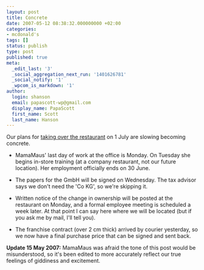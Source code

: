 ```yaml
---
layout: post
title: Concrete
date: 2007-05-12 08:38:32.000000000 +02:00
categories:
- mcdonald's
tags: []
status: publish
type: post
published: true
meta:
  _edit_last: '3'
  _social_aggregation_next_run: '1401626781'
  _social_notify: '1'
  _wpcom_is_markdown: '1'
author:
  login: shanson
  email: papascott-wp@gmail.com
  display_name: PapaScott
  first_name: Scott
  last_name: Hanson
---
```

<p>Our plans for <a href="/archives/2007/03/27/bricks-and-mortar/">taking over the restaurant</a> on 1 July are slowing becoming concrete.</p>
<ul>
<li>MamaMaus' last day of work at the office is Monday. On Tuesday she begins in-store training (at a company restaurant, not our future location). Her employment officially ends on 30 June.</li>
<li>
<p>The papers for the GmbH will be signed on Wednesday. The tax advisor says we don't need the 'Co KG', so we're skipping it.</p>
</li>
<li>
<p>Written notice of the change in ownership will be posted at the restaurant on Monday, and a formal employee meeting is scheduled a week later. At that point I can say here where we will be located (but if you ask me by mail, I'll tell you).</p>
</li>
<li>
<p>The franchise contract (over 2 cm thick) arrived by courier yesterday, so we now have a final purchase price that can be signed and sent back.</p>
</li>
</ul>
<p><strong>Update 15 May 2007:</strong> MamaMaus was afraid the tone of this post would be misunderstood, so it's been edited to more accurately reflect our true feelings of giddiness and excitement.</p>
